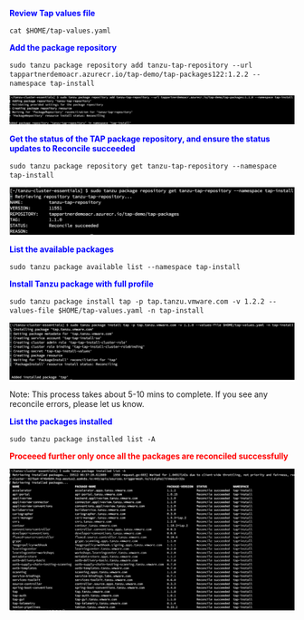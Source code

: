 <p style="color:blue"><strong> Review Tap values file </strong></p>

```execute
cat $HOME/tap-values.yaml
```

<p style="color:blue"><strong> Add the package repository </strong></p>

```execute
sudo tanzu package repository add tanzu-tap-repository --url tappartnerdemoacr.azurecr.io/tap-demo/tap-packages122:1.2.2 --namespace tap-install
```

![Local host](images/tap-install-1.png)

<p style="color:blue"><strong> Get the status of the TAP package repository, and ensure the status updates to Reconcile succeeded </strong></p>

```execute
sudo tanzu package repository get tanzu-tap-repository --namespace tap-install
```

![Local host](images/tap-install-2.png)

<p style="color:blue"><strong>  List the available packages </strong></p>

```execute
sudo tanzu package available list --namespace tap-install
```

<p style="color:blue"><strong> Install Tanzu package with full profile</strong></p>

```execute
sudo tanzu package install tap -p tap.tanzu.vmware.com -v 1.2.2 --values-file $HOME/tap-values.yaml -n tap-install
```

![Local host](images/tap-install-3.png)

Note: This process takes about 5-10 mins to complete. If you see any reconcile errors, please let us know.

<p style="color:blue"><strong> List the packages installed </strong></p>

```execute
sudo tanzu package installed list -A
```

<p style="color:red"><strong> Proceeed further only once all the packages are reconciled successfully </strong></p>

![Local host](images/tap-install-4.png)
